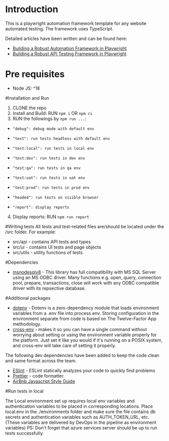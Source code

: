 # Introduction

This is a playwright automation framework template for any website automated testing. The framework uses TypeScript.

Detailed articles have been written and can be found here:
- [Building a Robust Automation Framework in Playwright](https://medium.com/@oroz.askarov/building-a-robust-automation-framework-in-playwright-typescript-version-b13be4e4bf56)
- [Building a Robust API Testing Framework in Playwright](https://medium.com/@oroz.askarov/mastering-rest-api-testing-with-playwright-typescript-version-0d5e9a698bc5)



# Pre requisites

- Node JS: ^18

#Installation and Run

1. CLONE the repo
2. Install and Build: RUN `npm i` OR `npm ci`
3. RUN the followings by `npm run ...`:

-     "debug": debug mode with default env
-     "test": run tests headless with default env
-     "test:local": run tests in local env
-     "test:dev": run tests in dev env
-     "test:qa": run tests in qa env
-     "test:uat": run tests in uat env
-     "test:prod": run tests in prod env
-     "headed": run tests on visible browser
-     "report": display reports

4. Display reports: RUN `npm run report`

#Writing tests All tests and test-related files are/should be located under the /src folder. For example:

- src/api - contains API tests and types
- src/ui - contains UI tests and page objects
- src/utils - utility functions of tests

#Dependencies

- [msnodesqlv8](https://www.npmjs.com/package/msnodesqlv8) - This library has full compatibility with MS SQL Server using an MS ODBC driver. Many functions e.g. open, query, connection pool, prepare, transactions, close will work with any ODBC compatible driver with its repsective database.

#Additional packages

- [dotenv](https://github.com/motdotla/dotenv) - Dotenv is a zero-dependency module that loads environment variables from a .env file into process.env. Storing configuration in the environment separate from code is based on The Twelve-Factor App methodology.
- [cross-env](https://www.npmjs.com/package/cross-env) - makes it so you can have a single command without worrying about setting or using the environment variable properly for the platform. Just set it like you would if it's running on a POSIX system, and cross-env will take care of setting it properly.

The following dev dependencies have been added to keep the code clean and same format across the team.

- [ESlint](https://eslint.org/) - ESLint statically analyzes your code to quickly find problems
- [Prettier](https://prettier.io/) - code formatter.
- [AirBnb Javascript Style Guide](https://airbnb.io/javascript/)

#Run tests in local 

The Local environment set up requires local env variables and authentication variables to be placed in corresponding locations. Place local.env in the ./environments folder and make sure the file contains db secrets and authentication variables such as AUTH_TOKEN_URL, etc. (These variables are delivered by DevOps in the pipeline as environment variables) PS: Don't forget that azure services server should be up to run tests successfully.
